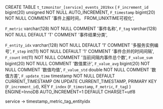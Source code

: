 



CREATE TABLE `t_tzmonitor_[service]_events_2019xx` (
  `F_increment_id` bigint(20) unsigned NOT NULL AUTO_INCREMENT,
  `F_timestamp` bigint(20) NOT NULL COMMENT '事件上报时间， FROM_UNIXTIME可视化',

  `F_metric` varchar(128) NOT NULL COMMENT '事件名称',
  `F_tag` varchar(128) NOT NULL DEFAULT 'T' COMMENT '事件结果分类',

  `F_entity_idx` varchar(128) NOT NULL DEFAULT '1' COMMENT '多服务实例编号',
  `F_step` int(11) NOT NULL DEFAULT '1' COMMENT '事件合并的时间间隔',
  `F_count` int(11) NOT NULL COMMENT '当前间隔内事件总个数',
  `F_value_sum` bigint(20) NOT NULL COMMENT '数值累计',
  `F_value_avg` bigint(20) NOT NULL COMMENT '数值均值',
  `F_value_std` double NOT NULL COMMENT '数值方差',
  `F_update_time` timestamp NOT NULL DEFAULT CURRENT_TIMESTAMP ON UPDATE CURRENT_TIMESTAMP,
  PRIMARY KEY (`F_increment_id`),
  KEY `F_index` (`F_timestamp`, `F_metric`, `F_tag`)
) ENGINE=InnoDB AUTO_INCREMENT=1 DEFAULT CHARSET=utf8


service -> timestamp_metric_tag_entityidx
